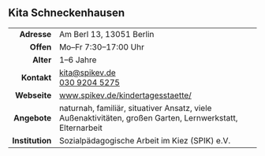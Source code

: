 ## Kita Schneckenhausen

|||
-:|:-
**Adresse** | 		Am Berl 13, 13051 Berlin
**Offen** | 		Mo–Fr 7:30–17:00 Uhr
**Alter** | 		1–6 Jahre
**Kontakt** | 		[kita@spikev.de](mailto:kita@spikev.de)<br><a href="tel:+493092045275">030 9204 5275</a>
**Webseite** | 		<a class="external_link" href="http://www.spikev.de/kindertagesstaette/">www.spikev.de/kindertagesstaette/</a>
**Angebote** | 		naturnah, familiär, situativer Ansatz, viele Außenaktivitäten, großen Garten, Lernwerkstatt, Elternarbeit
**Institution** | 	Sozialpädagogische Arbeit im Kiez (SPIK) e.V.

<div id="gmap"></div>
<script>window.onload = showMap()</script>

